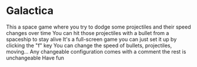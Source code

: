 # Galactica
This a space game where you try to dodge some projectiles and their speed changes over time
You can hit those projectiles with a bullet from a spaceship to stay alive
It's a full-screen game you can just set it up by clicking the "f" key
You can change the speed of bullets, projectiles, moving...
Any changeable configuration comes with a comment the rest is unchangeable
Have fun
